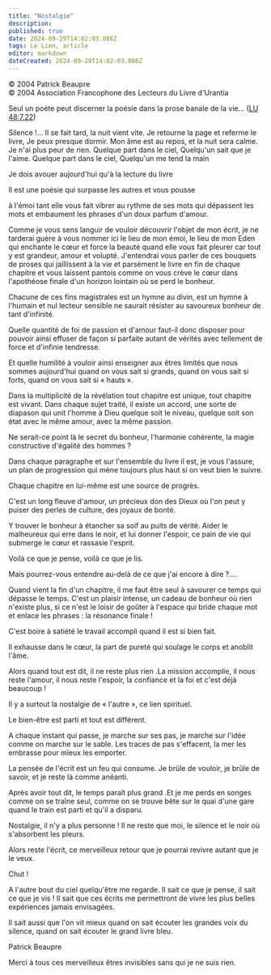 ```yaml
---
title: "Nostalgie"
description: 
published: true
date: 2024-09-29T14:02:03.086Z
tags: Le Lien, article
editor: markdown
dateCreated: 2024-09-29T14:02:03.086Z
---
```


<p class="v-card v-sheet theme--light grey lighten-3 px-2">© 2004 Patrick Beaupre<br>© 2004 Association Francophone des Lecteurs du Livre d'Urantia</p>

Seul un poète peut discerner la poésie dans la prose banale de la vie... ([LU 48:7.22](/fr/The_Urantia_Book/48#p7_22))

Silence !...
Il se fait tard, la nuit vient vite.
Je retourne la page et referme le livre,
Je peux presque dormir.
Mon âme est au repos, et la nuit sera calme.
Je n'ai plus peur de rien.
Quelque part dans le ciel,
Quelqu'un sait que je l'aime.
Quelque part dans le ciel,
Quelqu'un me tend la main

Je dois avouer aujourd'hui qu'à la lecture du livre

Il est une poésie qui surpasse les autres et vous pousse

à l'émoi tant elle vous fait vibrer au rythme de ses mots qui dépassent les mots et embaument les phrases d'un doux parfum d'amour.

Comme je vous sens languir de vouloir découvrir l'objet de mon écrit, je ne tarderai guère à vous nommer ici le lieu de mon émoi, le lieu de mon Eden qui enchante le cœur et force la beauté quand elle vous fait pleurer car tout y est grandeur, amour et volupté. J'entendrai vous parler de ces bouquets de proses qui jaillissent à la vie et parsèment le livre en fin de chaque chapitre et vous laissent pantois comme on vous crève le cœur dans l'apothéose finale d'un horizon lointain où se perd le bonheur.

Chacune de ces fins magistrales est un hymne au divin, est un hymne à l'humain et nul lecteur sensible ne saurait résister au savoureux bonheur de tant d'infinité.

Quelle quantité de foi de passion et d'amour faut-il donc disposer pour pouvoir ainsi effuser de façon si parfaite autant de vérités avec tellement de force et d'infinie tendresse.

Et quelle humilité à vouloir ainsi enseigner aux êtres limités que nous sommes aujourd'hui quand on vous sait si grands, quand on vous sait si forts, quand on vous sait si « hauts ».

Dans la multiplicité de la révélation tout chapitre est unique, tout chapitre est vivant. Dans chaque sujet traité, il existe un accord, une sorte de diapason qui unit l'homme à Dieu quelque soit le niveau, quelque soit son état avec le même amour, avec la même passion.

Ne serait-ce point là le secret du bonheur, l'harmonie cohérente, la magie constructive d'égalité des hommes ?

Dans chaque paragraphe et sur l'ensemble du livre il est, je vous l'assure, un plan de progression qui mène toujours plus haut si on veut bien le suivre.

Chaque chapitre en lui-même est une source de progrès.

C'est un long fleuve d'amour, un précieux don des Dieux où l'on peut y puiser des perles de culture, des joyaux de bonté.

Y trouver le bonheur à étancher sa soif au puits de vérité. Aider le malheureux qui erre dans le noir, et lui donner l'espoir, ce pain de vie qui submerge le cœur et rassasie l'esprit.

Voilà ce que je pense, voilà ce que je lis.

Mais pourrez-vous entendre au-delà de ce que j'ai encore à dire ?....

Quand vient la fin d'un chapitre, il me faut être seul à savourer ce temps qui dépasse le temps. C'est un plaisir intense, un cadeau de bonheur où rien n'existe plus, si ce n'est le loisir de goûter à l'espace qui bride chaque mot et enlace les phrases : la résonance finale !

C'est boire à satiété le travail accompli quand il est si bien fait.

Il exhausse dans le cœur, la part de pureté qui soulage le corps et anoblit l'âme.

Alors quand tout est dit, il ne reste plus rien .La mission accomplie, il nous reste l'amour, il nous reste l'espoir, la confiance et la foi et c'est déjà beaucoup !

Il y a surtout la nostalgie de « l'autre », ce lien spirituel.

Le bien-être est parti et tout est différent.

A chaque instant qui passe, je marche sur ses pas, je marche sur l'idée comme on marche sur le sable. Les traces de pas s'effacent, la mer les embrasse pour mieux les emporter.

La pensée de l'écrit est un feu qui consume. Je brûle de vouloir, je brûle de savoir, et je reste là comme anéanti.

Après avoir tout dit, le temps paraît plus grand .Et je me perds en songes comme on se traîne seul, comme on se trouve bête sur le quai d'une gare quand le train est parti et qu'il a disparu.

Nostalgie, il n'y a plus personne ! Il ne reste que moi, le silence et le noir où s'absorbent les pleurs.

Alors reste l'écrit, ce merveilleux retour que je pourrai revivre autant que je le veux.

Chut !

A l'autre bout du ciel quelqu'être me regarde. Il sait ce que je pense, il sait ce que je vis ! Il sait que ces écrits me permettront de vivre les plus belles expériences jamais envisagées.

Il sait aussi que l'on vit mieux quand on sait écouter les grandes voix du silence, quand on sait écouter le grand livre bleu.

Patrick Beaupre

Merci à tous ces merveilleux êtres invisibles sans qui je ne suis rien.